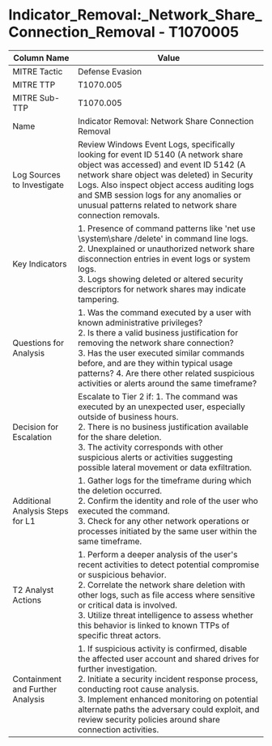 # Indicator_Removal:_Network_Share_Connection_Removal - T1070005

| Column Name | Value |
|-------------|-------|
| MITRE Tactic | Defense Evasion |
| MITRE TTP | T1070.005 |
| MITRE Sub-TTP | T1070.005 |
| Name | Indicator Removal: Network Share Connection Removal |
| Log Sources to Investigate | Review Windows Event Logs, specifically looking for event ID 5140 (A network share object was accessed) and event ID 5142 (A network share object was deleted) in Security Logs. Also inspect object access auditing logs and SMB session logs for any anomalies or unusual patterns related to network share connection removals. |
| Key Indicators | 1. Presence of command patterns like 'net use \\system\share /delete' in command line logs.<br>2. Unexplained or unauthorized network share disconnection entries in event logs or system logs.<br>3. Logs showing deleted or altered security descriptors for network shares may indicate tampering. |
| Questions for Analysis | 1. Was the command executed by a user with known administrative privileges?<br>2. Is there a valid business justification for removing the network share connection?<br>3. Has the user executed similar commands before, and are they within typical usage patterns? 4. Are there other related suspicious activities or alerts around the same timeframe? |
| Decision for Escalation | Escalate to Tier 2 if: 1. The command was executed by an unexpected user, especially outside of business hours.<br>2. There is no business justification available for the share deletion.<br>3. The activity corresponds with other suspicious alerts or activities suggesting possible lateral movement or data exfiltration. |
| Additional Analysis Steps for L1 | 1. Gather logs for the timeframe during which the deletion occurred.<br>2. Confirm the identity and role of the user who executed the command.<br>3. Check for any other network operations or processes initiated by the same user within the same timeframe. |
| T2 Analyst Actions | 1. Perform a deeper analysis of the user's recent activities to detect potential compromise or suspicious behavior.<br>2. Correlate the network share deletion with other logs, such as file access where sensitive or critical data is involved.<br>3. Utilize threat intelligence to assess whether this behavior is linked to known TTPs of specific threat actors. |
| Containment and Further Analysis | 1. If suspicious activity is confirmed, disable the affected user account and shared drives for further investigation.<br>2. Initiate a security incident response process, conducting root cause analysis.<br>3. Implement enhanced monitoring on potential alternate paths the adversary could exploit, and review security policies around share connection activities. |
